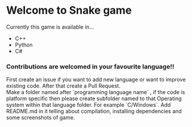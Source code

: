 # Welcome to Snake game

Currently this game is available in...

  - C++
  - Python
  - C#

<h3> Contributions are welcomed in your favourite language!!</h3>
<div> First create an issue if you want to add new language or want to improve existing code. After that create a Pull Request. </div>
 <div> Make a folder named after `programming language name` , if the code is platform specific then please create subfolder named to that Operating system within that language folder. For example `C/Windows`. Add README.md in it telling about compilation, installing dependencies and some screenshots of game. </div>

